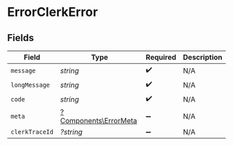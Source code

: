 # ErrorClerkError


## Fields

| Field                                                         | Type                                                          | Required                                                      | Description                                                   |
| ------------------------------------------------------------- | ------------------------------------------------------------- | ------------------------------------------------------------- | ------------------------------------------------------------- |
| `message`                                                     | *string*                                                      | :heavy_check_mark:                                            | N/A                                                           |
| `longMessage`                                                 | *string*                                                      | :heavy_check_mark:                                            | N/A                                                           |
| `code`                                                        | *string*                                                      | :heavy_check_mark:                                            | N/A                                                           |
| `meta`                                                        | [?Components\ErrorMeta](../../Models/Components/ErrorMeta.md) | :heavy_minus_sign:                                            | N/A                                                           |
| `clerkTraceId`                                                | *?string*                                                     | :heavy_minus_sign:                                            | N/A                                                           |